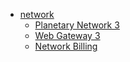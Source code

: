 - [network](network)
  - [Planetary Network 3](planetary_network)
  - [Web Gateway 3](webgateway3)
  - [Network Billing](network_billing)